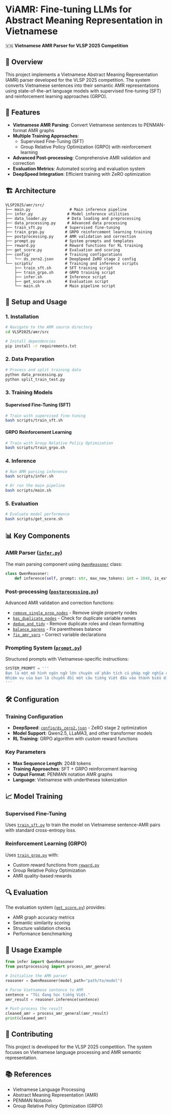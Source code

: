 # ViAMR: Fine-tuning LLMs for Abstract Meaning Representation in Vietnamese

🇻🇳 **Vietnamese AMR Parser for VLSP 2025 Competition**

## 📍 Overview

This project implements a Vietnamese Abstract Meaning Representation (AMR) parser developed for the VLSP 2025 competition. The system converts Vietnamese sentences into their semantic AMR representations using state-of-the-art language models with supervised fine-tuning (SFT) and reinforcement learning approaches (GRPO).

## 🎯 Features

* **Vietnamese AMR Parsing**: Convert Vietnamese sentences to PENMAN-format AMR graphs
* **Multiple Training Approaches**:
  * Supervised Fine-Tuning (SFT)
  * Group Relative Policy Optimization (GRPO) with reinforcement learning
* **Advanced Post-processing**: Comprehensive AMR validation and correction
* **Evaluation Metrics**: Automated scoring and evaluation system
* **DeepSpeed Integration**: Efficient training with ZeRO optimization

## 🏗️ Architecture

```
VLSP2025/amr/src/
├── main.py                 # Main inference pipeline
├── infer.py               # Model inference utilities
├── data_loader.py         # Data loading and preprocessing
├── data_processing.py     # Advanced data processing
├── train_sft.py          # Supervised fine-tuning
├── train_grpo.py         # GRPO reinforcement learning training
├── postprocessing.py     # AMR validation and correction
├── prompt.py             # System prompts and templates
├── reward.py             # Reward functions for RL training
├── get_score.py          # Evaluation and scoring
├── config/               # Training configurations
│   └── ds_zero2.json     # DeepSpeed ZeRO stage 2 config
└── scripts/              # Training and inference scripts
    ├── train_sft.sh      # SFT training script
    ├── train_grpo.sh     # GRPO training script
    ├── infer.sh          # Inference script
    ├── get_score.sh      # Evaluation script
    └── main.sh           # Main pipeline script
```

## 🚀 Setup and Usage

### 1. Installation

```bash
# Navigate to the AMR source directory
cd VLSP2025/amr/src

# Install dependencies
pip install -r requirements.txt
```

### 2. Data Preparation

```bash
# Process and split training data
python data_processing.py
python split_train_test.py
```

### 3. Training Models

#### Supervised Fine-Tuning (SFT)

```bash
# Train with supervised fine-tuning
bash scripts/train_sft.sh
```

#### GRPO Reinforcement Learning

```bash
# Train with Group Relative Policy Optimization
bash scripts/train_grpo.sh
```

### 4. Inference

```bash
# Run AMR parsing inference
bash scripts/infer.sh

# Or run the main pipeline
bash scripts/main.sh
```

### 5. Evaluation

```bash
# Evaluate model performance
bash scripts/get_score.sh
```

## 📊 Key Components

### AMR Parser ([`infer.py`](src/infer.py))

The main parsing component using [`QwenReasoner`](src/infer.py) class:

```python
class QwenReasoner:
    def inference(self, prompt: str, max_new_tokens: int = 2048, is_extract_amr: bool = False) -> str
```

### Post-processing ([`postprocessing.py`](src/postprocessing.py))

Advanced AMR validation and correction functions:

* [`remove_single_prop_nodes`](src/postprocessing.py) - Remove single property nodes
* [`has_duplicate_nodes`](src/postprocessing.py) - Check for duplicate variable names
* [`dedup_and_tidy`](src/postprocessing.py) - Remove duplicate roles and clean formatting
* [`balance_parens`](src/postprocessing.py) - Fix parentheses balance
* [`fix_amr_vars`](src/postprocessing.py) - Correct variable declarations

### Prompting System ([`prompt.py`](src/prompt.py))

Structured prompts with Vietnamese-specific instructions:

```python
SYSTEM_PROMPT = '''
Bạn là một mô hình ngôn ngữ lớn chuyên về phân tích cú pháp ngữ nghĩa cho tiếng Việt. 
Nhiệm vụ của bạn là chuyển đổi một câu tiếng Việt đầu vào thành biểu diễn AMR hoàn chỉnh.
'''
```

## 🛠️ Configuration

### Training Configuration

* **DeepSpeed**: [`config/ds_zero2.json`](src/config/ds_zero2.json) - ZeRO stage 2 optimization
* **Model Support**: Qwen2.5, LLaMA3, and other transformer models
* **RL Training**: GRPO algorithm with custom reward functions

### Key Parameters

* **Max Sequence Length**: 2048 tokens
* **Training Approaches**: SFT + GRPO reinforcement learning
* **Output Format**: PENMAN notation AMR graphs
* **Language**: Vietnamese with underthesea tokenization

## 📈 Model Training

### Supervised Fine-Tuning

Uses [`train_sft.py`](src/train_sft.py) to train the model on Vietnamese sentence-AMR pairs with standard cross-entropy loss.

### Reinforcement Learning (GRPO)

Uses [`train_grpo.py`](src/train_grpo.py) with:
* Custom reward functions from [`reward.py`](src/reward.py)
* Group Relative Policy Optimization
* AMR quality-based rewards

## 🔍 Evaluation

The evaluation system ([`get_score.py`](src/get_score.py)) provides:
* AMR graph accuracy metrics
* Semantic similarity scoring
* Structure validation checks
* Performance benchmarking

## 📝 Usage Example

```python
from infer import QwenReasoner
from postprocessing import process_amr_general

# Initialize the AMR parser
reasoner = QwenReasoner(model_path="path/to/model")

# Parse Vietnamese sentence to AMR
sentence = "Tôi đang học tiếng Việt."
amr_result = reasoner.inference(sentence)

# Post-process the result
cleaned_amr = process_amr_general(amr_result)
print(cleaned_amr)
```

## 🤝 Contributing

This project is developed for the VLSP 2025 competition. The system focuses on Vietnamese language processing and AMR semantic representation.

## 📚 References

* Vietnamese Language Processing
* Abstract Meaning Representation (AMR)
* PENMAN Notation
* Group Relative Policy Optimization (GRPO)
